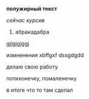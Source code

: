 **полужирный текст**

*сейчас курсив*

1. абракадабра

gjjgjgjggj

измненения
xbffgxf
dssgdgdd

делаю свою работу

потихонечку, помаленечку

в итоге что то там сделал